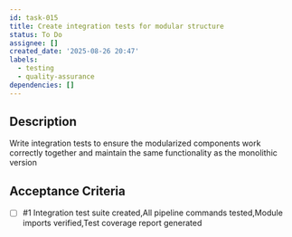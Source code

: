 ```yaml
---
id: task-015
title: Create integration tests for modular structure
status: To Do
assignee: []
created_date: '2025-08-26 20:47'
labels:
  - testing
  - quality-assurance
dependencies: []
---
```


## Description

Write integration tests to ensure the modularized components work correctly together and maintain the same functionality as the monolithic version

## Acceptance Criteria
<!-- AC:BEGIN -->
- [ ] #1 Integration test suite created,All pipeline commands tested,Module imports verified,Test coverage report generated
<!-- AC:END -->
